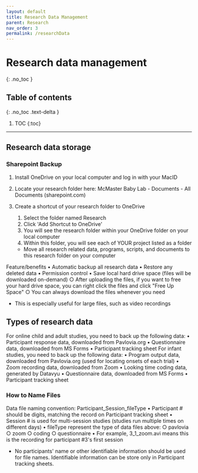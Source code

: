 ```yaml
---
layout: default
title: Research Data Management
parent: Research
nav_order: 3
permalink: /researchData
---
```


# Research data management
{: .no_toc }

## Table of contents
{: .no_toc .text-delta }

1. TOC
{:toc}

---

## Research data storage

### Sharepoint Backup 
1. Install OneDrive on your local computer and log in with your MacID
2. Locate your research folder here: McMaster Baby Lab - Documents - All Documents (sharepoint.com)

3. Create a shortcut of your research folder to OneDrive
	1. Select the folder named Research
	2. Click 'Add Shortcut to OneDrive'
	3. You will see the research folder within your OneDrive folder on your local computer
	4. Within this folder, you will see each of YOUR project listed as a folder
      - Move all research related data, programs, scripts, and documents to this research folder on your computer

Feature/benefits
	• Automatic backup all research data
	• Restore any deleted data
	• Permission control
	• Save local hard drive space (files will be downloaded on-demand)
		○ After uploading the files, if you want to free your hard drive space, you can right click the files and click "Free Up Space"
		○ You can always download the files whenever you need
- This is especially useful for large files, such as video recordings

## Types of research data
For online child and adult studies, you need to back up the following data:
	• Participant response data, downloaded from Pavlovia.org
	• Questionnaire data, downloaded from MS Forms
	• Participant tracking sheet
For infant studies, you need to back up the following data:
	• Program output data, downloaded from Pavlovia.org (used for locating onsets of each trial)
	• Zoom recording data, downloaded from Zoom
	• Looking time coding data, generated by Datavyu
	• Questionnaire data, downloaded from MS Forms
	• Participant tracking sheet

### How to Name Files
Data file naming convention: Participant_Session_fileType
	• Participant # should be digits, matching the record on Participant tracking sheet
	• Session # is used for multi-session studies (studies run multiple times on different days)
	• fileType represent the type of data files above: 
		○ pavlovia
		○ zoom
		○ coding
		○ questionnaire
	• For example, 3_1_zoom.avi means this is the recording for participant #3's first session
  - No participants' name or other identifiable information should be used for file names. Identifiable information can be store only in Participant tracking sheets.


